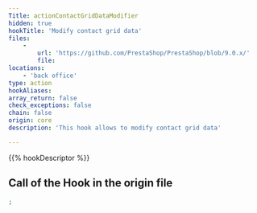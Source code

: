 ```yaml
---
Title: actionContactGridDataModifier
hidden: true
hookTitle: 'Modify contact grid data'
files:
    -
        url: 'https://github.com/PrestaShop/PrestaShop/blob/9.0.x/'
        file: 
locations:
    - 'back office'
type: action
hookAliases: 
array_return: false
check_exceptions: false
chain: false
origin: core
description: 'This hook allows to modify contact grid data'

---
```


{{% hookDescriptor %}}

## Call of the Hook in the origin file

```php
;
```
